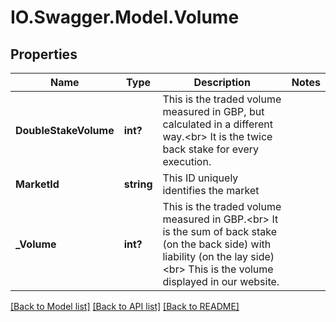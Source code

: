 # IO.Swagger.Model.Volume
## Properties

Name | Type | Description | Notes
------------ | ------------- | ------------- | -------------
**DoubleStakeVolume** | **int?** |  This is the traded volume measured in GBP, but calculated in a different way.&lt;br&gt; It is the twice back stake for every execution.      | 
**MarketId** | **string** | This ID uniquely identifies the market | 
**_Volume** | **int?** |  This is the traded volume measured in GBP.&lt;br&gt; It is the sum of back stake (on the back side) with liability (on the lay side)&lt;br&gt; This is the volume displayed in our website.      | 

[[Back to Model list]](../README.md#documentation-for-models) [[Back to API list]](../README.md#documentation-for-api-endpoints) [[Back to README]](../README.md)

